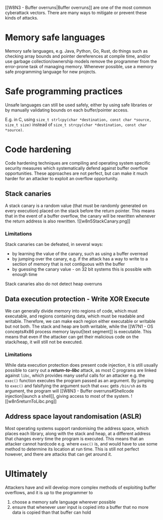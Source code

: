 [[W8N3 - Buffer overruns|Buffer overruns]] are one of the most common cyberattack vectors. There are many ways to mitigate or prevent these kinds of attacks.
# Memory safe languages
Memory safe languages, e.g. Java, Python, Go, Rust, do things such as checking array bounds and pointer dereferences at compile time, and/or use garbage collection/ownership models remove the programmer from the error-prone task of managing memory. Whenever possible, use a memory safe programming language for new projects.
# Safe programming practices
Unsafe languages can still be used safely, either by using safe libraries or by manually validating bounds on each buffer/pointer access.

E.g. in C, using `size_t strlcpy(char *destination, const char *source, size_t size)` instead of `size_t strcpy(char *destination, const char *source)`.
# Code hardening
Code hardening techniques are compiling and operating system specific security measures which systematically defend against buffer overflow opportunities. These approaches are not perfect, but can make it much harder for an attacker to exploit an overflow opportunity.
## Stack canaries
A stack canary is a random value (that must be randomly generated on every execution) placed on the stack before the return pointer. This means that in the event of a buffer overflow, the canary will be rewritten whenever the return address is also rewritten.
![[w8n5StackCanary.png]]
### Limitations
Stack canaries can be defeated, in several ways:
- by learning the value of the canary, such as using a buffer overread
- by jumping over the canary, e.g. if the attack has a way to write to a section of memory that is not contiguous with the buffer
- by guessing the canary value - on 32 bit systems this is possible with enough time

Stack canaries also do not detect heap overruns
## Data execution protection - Write XOR Execute
We can generally divide memory into regions of code, which must executable, and regions containing data, which must be readable and writable. Therefore, we can make each region either executable or writable but not both.
The stack and heap are both writable, while the [[W7N1 - OS concepts#x86 process memory layout|text segment]] is executable.
This means that even if the attacker can get their malicious code on the stack/heap, it will still not be executed.
### Limitations
While data execution protection does present code injection, it is still usually possible to carry out a ***return-to-libc*** attack, as most C programs are linked against `libc`, which provides many useful calls for an attacker e.g. the `exec()` function executes the program passed as an argument. By jumping to `exec()` and falsifying the argument such that `exec` gets `/bin/sh` as its argument, the program will [[W8N3 - Buffer overruns#Shellcode injection|launch a shell]], giving access to most of the system.
![[w8n5returnToLibc.png]]
## Address space layout randomisation (ASLR)
Most operating systems support randomising the address space, which places each library, along with the stack and heap, at a different address that changes every time the program is executed. This means that an attacker cannot hardcode e.g. where `exec()` is, and would have to use some method to determine its location at run time. This is still not perfect however, and there are attacks that can get around it.

# Ultimately
Attackers have and will develop more complex methods of exploiting buffer overflows, and it is up to the programmer to
1. choose a memory safe language wherever possible
2. ensure that whenever user input is copied into a buffer that no more data is copied than that buffer can hold